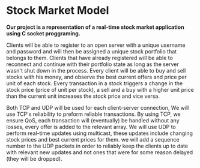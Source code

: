 # Stock Market Model

**Our project is a representation of a real-time stock market application using C socket proggraming.**

Clients will be able to register to an open server with a unique username
and password and will then be assigned a unique stock portfolio that 
belongs to them.
Clients that have already registered will be able to reconnect and continue
with their portfolio state as long as the server wasn't shut down in the 
process.
Every client will be able to buy and sell stocks with his money, and 
observe the best current offers and price per unit of each stock.
Every transaction in a stock triggers a change in the stock price 
(price of unit per stock), a sell and a buy with a higher unit price than the 
current unit increases the stock price and vice versa.

Both TCP and UDP will be used for each client-server connection,
We will use TCP's reliability to preform reliable transactions. 
By using TCP, we ensure QoS, each transaction will (eventually) be 
handled without any losses, every offer is added to the relevant array.
We will use UDP to perform real-time updates using multicast, these 
updates include changing stock prices and best current prices for them.
we will add a sequence number to the UDP packets in order to reliably 
keep the clients up to date with relevant new updates and not ones that 
were for some reason delayed (they will be dropped).
